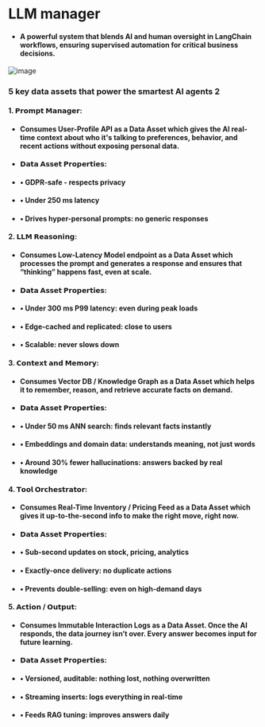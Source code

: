# LLM manager
- #### A powerful system that blends AI and human oversight in LangChain workflows, ensuring supervised automation for critical business decisions.

![image](https://github.com/user-attachments/assets/bb40f4e0-bf18-45f5-a3f9-fc824f9f1a08)

### 5 key data assets that power the smartest AI agents 2

#### 1. 𝗣𝗿𝗼𝗺𝗽𝘁 𝗠𝗮𝗻𝗮𝗴𝗲𝗿:
- #### Consumes User-Profile API as a Data Asset which gives the AI real-time context about who it's talking to preferences, behavior, and recent actions without exposing personal data.
- #### 𝗗𝗮𝘁𝗮 𝗔𝘀𝘀𝗲𝘁 𝗣𝗿𝗼𝗽𝗲𝗿𝘁𝗶𝗲𝘀:
- #### • GDPR-safe - respects privacy
- #### • Under 250 ms latency
- #### • Drives hyper-personal prompts: no generic responses

#### 2. 𝗟𝗟𝗠 𝗥𝗲𝗮𝘀𝗼𝗻𝗶𝗻𝗴:
- #### Consumes Low-Latency Model endpoint as a Data Asset which processes the prompt and generates a response and ensures that “thinking” happens fast, even at scale.
- #### 𝗗𝗮𝘁𝗮 𝗔𝘀𝘀𝗲𝘁 𝗣𝗿𝗼𝗽𝗲𝗿𝘁𝗶𝗲𝘀:
- #### • Under 300 ms P99 latency: even during peak loads 
- #### • Edge-cached and replicated: close to users 
- #### • Scalable: never slows down

 #### 3. 𝗖𝗼𝗻𝘁𝗲𝘅𝘁 𝗮𝗻𝗱 𝗠𝗲𝗺𝗼𝗿𝘆:
- #### Consumes Vector DB / Knowledge Graph as a Data Asset which helps it to remember, reason, and retrieve accurate facts on demand.
- #### 𝗗𝗮𝘁𝗮 𝗔𝘀𝘀𝗲𝘁 𝗣𝗿𝗼𝗽𝗲𝗿𝘁𝗶𝗲𝘀:
- #### • Under 50 ms ANN search: finds relevant facts instantly 
- #### • Embeddings and domain data: understands meaning, not just words 
- #### • Around 30% fewer hallucinations: answers backed by real knowledge

#### 4. 𝗧𝗼𝗼𝗹 𝗢𝗿𝗰𝗵𝗲𝘀𝘁𝗿𝗮𝘁𝗼𝗿:
- #### Consumes Real-Time Inventory / Pricing Feed as a Data Asset which gives it up-to-the-second info to make the right move, right now.
- #### 𝗗𝗮𝘁𝗮 𝗔𝘀𝘀𝗲𝘁 𝗣𝗿𝗼𝗽𝗲𝗿𝘁𝗶𝗲𝘀:
- #### • Sub-second updates on stock, pricing, analytics 
- #### • Exactly-once delivery: no duplicate actions 
- #### • Prevents double-selling: even on high-demand days

#### 5. 𝗔𝗰𝘁𝗶𝗼𝗻 / 𝗢𝘂𝘁𝗽𝘂𝘁:
- #### Consumes Immutable Interaction Logs as a Data Asset. Once the AI responds, the data journey isn’t over. Every answer becomes input for future learning.
- #### 𝗗𝗮𝘁𝗮 𝗔𝘀𝘀𝗲𝘁 𝗣𝗿𝗼𝗽𝗲𝗿𝘁𝗶𝗲𝘀:
- #### • Versioned, auditable: nothing lost, nothing overwritten 
- #### • Streaming inserts: logs everything in real-time 
- #### • Feeds RAG tuning: improves answers daily

